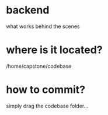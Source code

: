 # backend
what works behind the scenes

# where is it located?
/home/capstone/codebase

# how to commit?
simply drag the codebase folder...
